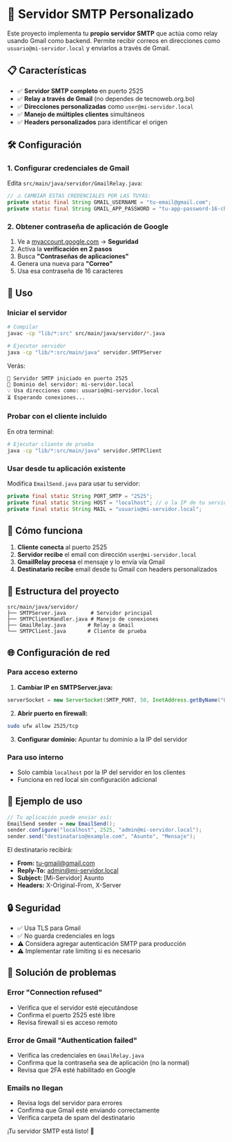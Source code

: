 # 🚀 Servidor SMTP Personalizado

Este proyecto implementa tu **propio servidor SMTP** que actúa como relay usando Gmail como backend. Permite recibir correos en direcciones como `usuario@mi-servidor.local` y enviarlos a través de Gmail.

## 📋 Características

- ✅ **Servidor SMTP completo** en puerto 2525
- ✅ **Relay a través de Gmail** (no dependes de tecnoweb.org.bo)
- ✅ **Direcciones personalizadas** como `user@mi-servidor.local`
- ✅ **Manejo de múltiples clientes** simultáneos
- ✅ **Headers personalizados** para identificar el origen

## 🛠️ Configuración

### 1. Configurar credenciales de Gmail

Edita `src/main/java/servidor/GmailRelay.java`:

```java
// ⚠️ CAMBIAR ESTAS CREDENCIALES POR LAS TUYAS:
private static final String GMAIL_USERNAME = "tu-email@gmail.com";
private static final String GMAIL_APP_PASSWORD = "tu-app-password-16-chars";
```

### 2. Obtener contraseña de aplicación de Google

1. Ve a [myaccount.google.com](https://myaccount.google.com) → **Seguridad**
2. Activa la **verificación en 2 pasos**
3. Busca **"Contraseñas de aplicaciones"**
4. Genera una nueva para **"Correo"**
5. Usa esa contraseña de 16 caracteres

## 🚀 Uso

### Iniciar el servidor

```bash
# Compilar
javac -cp "lib/*:src" src/main/java/servidor/*.java

# Ejecutar servidor
java -cp "lib/*:src/main/java" servidor.SMTPServer
```

Verás:
```
🚀 Servidor SMTP iniciado en puerto 2525
📧 Dominio del servidor: mi-servidor.local
💡 Usa direcciones como: usuario@mi-servidor.local
⏳ Esperando conexiones...
```

### Probar con el cliente incluido

En otra terminal:
```bash
# Ejecutar cliente de prueba
java -cp "lib/*:src/main/java" servidor.SMTPClient
```

### Usar desde tu aplicación existente

Modifica `EmailSend.java` para usar tu servidor:

```java
private final static String PORT_SMTP = "2525";
private final static String HOST = "localhost"; // o la IP de tu servidor
private final static String MAIL = "usuario@mi-servidor.local";
```

## 📧 Cómo funciona

1. **Cliente conecta** al puerto 2525
2. **Servidor recibe** el email con dirección `user@mi-servidor.local`
3. **GmailRelay procesa** el mensaje y lo envía vía Gmail
4. **Destinatario recibe** email desde tu Gmail con headers personalizados

## 🔧 Estructura del proyecto

```
src/main/java/servidor/
├── SMTPServer.java        # Servidor principal
├── SMTPClientHandler.java # Manejo de conexiones
├── GmailRelay.java       # Relay a Gmail
└── SMTPClient.java       # Cliente de prueba
```

## 🌐 Configuración de red

### Para acceso externo

1. **Cambiar IP en SMTPServer.java:**
```java
serverSocket = new ServerSocket(SMTP_PORT, 50, InetAddress.getByName("0.0.0.0"));
```

2. **Abrir puerto en firewall:**
```bash
sudo ufw allow 2525/tcp
```

3. **Configurar dominio:** Apuntar tu dominio a la IP del servidor

### Para uso interno

- Solo cambia `localhost` por la IP del servidor en los clientes
- Funciona en red local sin configuración adicional

## 📝 Ejemplo de uso

```java
// Tu aplicación puede enviar así:
EmailSend sender = new EmailSend();
sender.configure("localhost", 2525, "admin@mi-servidor.local");
sender.send("destinatario@example.com", "Asunto", "Mensaje");
```

El destinatario recibirá:
- **From:** tu-gmail@gmail.com
- **Reply-To:** admin@mi-servidor.local  
- **Subject:** [Mi-Servidor] Asunto
- **Headers:** X-Original-From, X-Server

## 🔒 Seguridad

- ✅ Usa TLS para Gmail
- ✅ No guarda credenciales en logs
- ⚠️ Considera agregar autenticación SMTP para producción
- ⚠️ Implementar rate limiting si es necesario

## 🐛 Solución de problemas

### Error "Connection refused"
- Verifica que el servidor esté ejecutándose
- Confirma el puerto 2525 esté libre
- Revisa firewall si es acceso remoto

### Error de Gmail "Authentication failed"
- Verifica las credenciales en `GmailRelay.java`
- Confirma que la contraseña sea de aplicación (no la normal)
- Revisa que 2FA esté habilitado en Google

### Emails no llegan
- Revisa logs del servidor para errores
- Confirma que Gmail esté enviando correctamente
- Verifica carpeta de spam del destinatario

¡Tu servidor SMTP está listo! 🎉 